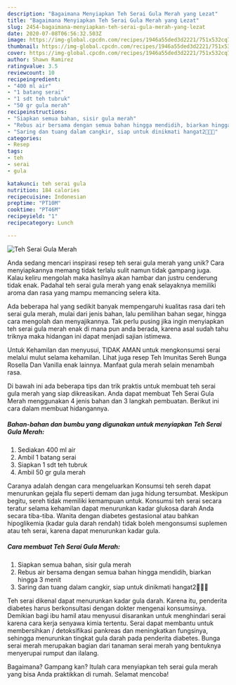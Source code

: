 ```yaml
---
description: "Bagaimana Menyiapkan Teh Serai Gula Merah yang Lezat"
title: "Bagaimana Menyiapkan Teh Serai Gula Merah yang Lezat"
slug: 2454-bagaimana-menyiapkan-teh-serai-gula-merah-yang-lezat
date: 2020-07-08T06:56:32.503Z
image: https://img-global.cpcdn.com/recipes/1946a55ded3d2221/751x532cq70/teh-serai-gula-merah-foto-resep-utama.jpg
thumbnail: https://img-global.cpcdn.com/recipes/1946a55ded3d2221/751x532cq70/teh-serai-gula-merah-foto-resep-utama.jpg
cover: https://img-global.cpcdn.com/recipes/1946a55ded3d2221/751x532cq70/teh-serai-gula-merah-foto-resep-utama.jpg
author: Shawn Ramirez
ratingvalue: 3.5
reviewcount: 10
recipeingredient:
- "400 ml air"
- "1 batang serai"
- "1 sdt teh tubruk"
- "50 gr gula merah"
recipeinstructions:
- "Siapkan semua bahan, sisir gula merah"
- "Rebus air bersama dengan semua bahan hingga mendidih, biarkan hingga 3 menit"
- "Saring dan tuang dalam cangkir, siap untuk dinikmati hangat2🤗🤗🤗"
categories:
- Resep
tags:
- teh
- serai
- gula

katakunci: teh serai gula 
nutrition: 184 calories
recipecuisine: Indonesian
preptime: "PT10M"
cooktime: "PT46M"
recipeyield: "1"
recipecategory: Lunch

---
```



![Teh Serai Gula Merah](https://img-global.cpcdn.com/recipes/1946a55ded3d2221/751x532cq70/teh-serai-gula-merah-foto-resep-utama.jpg)

Anda sedang mencari inspirasi resep teh serai gula merah yang unik? Cara menyiapkannya memang tidak terlalu sulit namun tidak gampang juga. Kalau keliru mengolah maka hasilnya akan hambar dan justru cenderung tidak enak. Padahal teh serai gula merah yang enak selayaknya memiliki aroma dan rasa yang mampu memancing selera kita.

Ada beberapa hal yang sedikit banyak mempengaruhi kualitas rasa dari teh serai gula merah, mulai dari jenis bahan, lalu pemilihan bahan segar, hingga cara mengolah dan menyajikannya. Tak perlu pusing jika ingin menyiapkan teh serai gula merah enak di mana pun anda berada, karena asal sudah tahu triknya maka hidangan ini dapat menjadi sajian istimewa.

Untuk Kehamilan dan menyusui, TIDAK AMAN untuk mengkonsumsi serai melalui mulut selama kehamilan. Lihat juga resep Teh Imunitas Sereh Bunga Rosella Dan Vanilla enak lainnya. Manfaat gula merah selain menambah rasa.


Di bawah ini ada beberapa tips dan trik praktis untuk membuat teh serai gula merah yang siap dikreasikan. Anda dapat membuat Teh Serai Gula Merah menggunakan 4 jenis bahan dan 3 langkah pembuatan. Berikut ini cara dalam membuat hidangannya.

<!--inarticleads1-->

##### Bahan-bahan dan bumbu yang digunakan untuk menyiapkan Teh Serai Gula Merah:

1. Sediakan 400 ml air
1. Ambil 1 batang serai
1. Siapkan 1 sdt teh tubruk
1. Ambil 50 gr gula merah


Caranya adalah dengan cara mengeluarkan Konsumsi teh sereh dapat menurunkan gejala flu seperti demam dan juga hidung tersumbat. Meskipun begitu, sereh tidak memiliki kemampuan untuk. Konsumsi teh serai secara teratur selama kehamilan dapat menurunkan kadar glukosa darah Anda secara tiba-tiba. Wanita dengan diabetes gestasional atau bahkan hipoglikemia (kadar gula darah rendah) tidak boleh mengonsumsi suplemen atau teh serai, karena dapat menurunkan kadar gula. 

<!--inarticleads2-->

##### Cara membuat Teh Serai Gula Merah:

1. Siapkan semua bahan, sisir gula merah
1. Rebus air bersama dengan semua bahan hingga mendidih, biarkan hingga 3 menit
1. Saring dan tuang dalam cangkir, siap untuk dinikmati hangat2🤗🤗🤗


Teh serai dikenal dapat menurunkan kadar gula darah. Karena itu, penderita diabetes harus berkonsultasi dengan dokter mengenai konsumsinya. Demikian bagi ibu hamil atau menyusui disarankan untuk menghindari serai karena cara kerja senyawa kimia tertentu. Serai dapat membantu untuk membersihkan / detoksifikasi pankreas dan meningkatkan fungsinya, sehingga menurunkan tingkat gula darah pada penderita diabetes. Bunga serai merah merupakan bagian dari tanaman serai merah yang bentuknya menyerupai rumput dan ilalang. 

Bagaimana? Gampang kan? Itulah cara menyiapkan teh serai gula merah yang bisa Anda praktikkan di rumah. Selamat mencoba!
